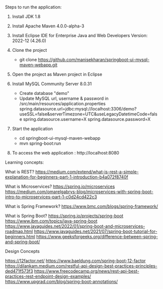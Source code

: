Steps to run the application:


1. Install JDK 1.8
2. Install Apache Maven 4.0.0-alpha-3
3. Install Eclipse IDE for Enterprise Java and Web Developers Version: 2022-12 (4.26.0)
4. Clone the project
   - git clone https://github.com/manisekharan/springboot-ui-mysql-maven-webapp.git
5. Open the project as Maven project in Eclipse
6. Install MySQL Community Server 8.0.31
    - Create database "demo"
    - Update MySQL url, username & password in /src/main/resources/application.properties
        spring.datasource.url=jdbc:mysql://localhost:3306/demo?useSSL=false&serverTimezone=UTC&useLegacyDatetimeCode=false
        spring.datasource.username=X
        spring.datasource.password=X

7. Start the application
    - cd springboot-ui-mysql-maven-webapp
    - mvn spring-boot:run

8. To access the web application : http://localhost:8080


Learning concepts:

What is REST? 
https://medium.com/extend/what-is-rest-a-simple-explanation-for-beginners-part-1-introduction-b4a072f8740f

What is Microservices?
https://spring.io/microservices
https://medium.com/omarelgabrys-blog/microservices-with-spring-boot-intro-to-microservices-part-1-c0d24cd422c3

What is Spring Framework?
https://www.bmc.com/blogs/spring-framework/

What is Spring Boot?
https://spring.io/projects/spring-boot
https://www.ibm.com/topics/java-spring-boot
https://www.javaguides.net/2022/01/spring-boot-and-microservices-roadmap.html
https://www.javaguides.net/2021/07/spring-boot-tutorial-for-beginners.html
https://www.geeksforgeeks.org/difference-between-spring-and-spring-boot/


Design Concepts

https://12factor.net/
https://www.baeldung.com/spring-boot-12-factor
https://dilankam.medium.com/restful-api-design-best-practices-principles-ded471f573f3
https://www.freecodecamp.org/news/rest-api-best-practices-rest-endpoint-design-examples/
https://www.upgrad.com/blog/spring-boot-annotations/